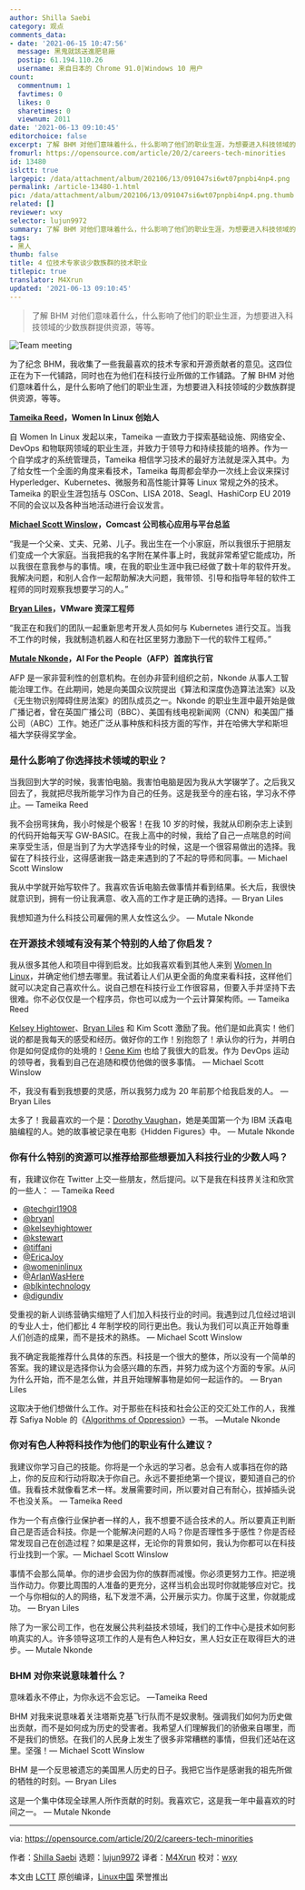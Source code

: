 ```yaml
---
author: Shilla Saebi
category: 观点
comments_data:
- date: '2021-06-15 10:47:56'
  message: 黑鬼就該送進肥皂廠
  postip: 61.194.110.26
  username: 来自日本的 Chrome 91.0|Windows 10 用户
count:
  commentnum: 1
  favtimes: 0
  likes: 0
  sharetimes: 0
  viewnum: 2011
date: '2021-06-13 09:10:45'
editorchoice: false
excerpt: 了解 BHM 对他们意味着什么，什么影响了他们的职业生涯，为想要进入科技领域的少数族群提供资源，等等。
fromurl: https://opensource.com/article/20/2/careers-tech-minorities
id: 13480
islctt: true
largepic: /data/attachment/album/202106/13/091047si6wt07pnpbi4np4.png
permalink: /article-13480-1.html
pic: /data/attachment/album/202106/13/091047si6wt07pnpbi4np4.png.thumb.jpg
related: []
reviewer: wxy
selector: lujun9972
summary: 了解 BHM 对他们意味着什么，什么影响了他们的职业生涯，为想要进入科技领域的少数族群提供资源，等等。
tags:
- 黑人
thumb: false
title: 4 位技术专家谈少数族群的技术职业
titlepic: true
translator: M4Xrun
updated: '2021-06-13 09:10:45'
---
```



> 
> 了解 BHM 对他们意味着什么，什么影响了他们的职业生涯，为想要进入科技领域的少数族群提供资源，等等。
> 
> 
> 


![Team meeting](/data/attachment/album/202106/13/091047si6wt07pnpbi4np4.png "Team meeting")


为了纪念 BHM，我收集了一些我最喜欢的技术专家和开源贡献者的意见。这四位正在为下一代铺路，同时也在为他们在科技行业所做的工作铺路。了解 BHM 对他们意味着什么，是什么影响了他们的职业生涯，为想要进入科技领域的少数族群提供资源，等等。


**[Tameika Reed](https://www.linkedin.com/in/tameika-reed-1a7290128/)，Women In Linux 创始人**


自 Women In Linux 发起以来，Tameika 一直致力于探索基础设施、网络安全、DevOps 和物联网领域的职业生涯，并致力于领导力和持续技能的培养。作为一个自学成才的系统管理员，Tameika 相信学习技术的最好方法就是深入其中。为了给女性一个全面的角度来看技术，Tameika 每周都会举办一次线上会议来探讨 Hyperledger、Kubernetes、微服务和高性能计算等 Linux 常规之外的技术。Tameika 的职业生涯包括与 OSCon、LISA 2018、Seagl、HashiCorp EU 2019 不同的会议以及各种当地活动进行会议发言。


**[Michael Scott Winslow](https://twitter.com/michaelswinslow)，Comcast 公司核心应用与平台总监**


“我是一个父亲、丈夫、兄弟、儿子。我出生在一个小家庭，所以我很乐于把朋友们变成一个大家庭。当我把我的名字附在某件事上时，我就非常希望它能成功，所以我很在意我参与的事情。噢，在我的职业生涯中我已经做了数十年的软件开发。我解决问题，和别人合作一起帮助解决大问题，我带领、引导和指导年轻的软件工程师的同时观察我想要学习的人。”


**[Bryan Liles](https://twitter.com/bryanl)，VMware 资深工程师**


“我正在和我们的团队一起重新思考开发人员如何与 Kubernetes 进行交互。当我不工作的时候，我就制造机器人和在社区里努力激励下一代的软件工程师。”


**[Mutale Nkonde](https://twitter.com/mutalenkonde)，AI For the People（AFP）首席执行官**


AFP 是一家非营利性的创意机构。在创办非营利组织之前，Nkonde 从事人工智能治理工作。在此期间，她是向美国众议院提出《算法和深度伪造算法法案》以及《无生物识别障碍住房法案》的团队成员之一。Nkonde 的职业生涯中最开始是做广播记者，曾在英国广播公司（BBC）、美国有线电视新闻网（CNN）和美国广播公司（ABC）工作。她还广泛从事种族和科技方面的写作，并在哈佛大学和斯坦福大学获得奖学金。


### 是什么影响了你选择技术领域的职业？


当我回到大学的时候，我害怕电脑。我害怕电脑是因为我从大学辍学了。之后我又回去了，我就把尽我所能学习作为自己的任务。这是我至今的座右铭，学习永不停止。— Tameika Reed


我不会拐弯抹角，我小时候是个极客！在我 10 岁的时候，我就从印刷杂志上读到的代码开始每天写 GW-BASIC。在我上高中的时候，我给了自己一点喘息的时间来享受生活，但是当到了为大学选择专业的时候，这是一个很容易做出的选择。我留在了科技行业，这得感谢我一路走来遇到的了不起的导师和同事。— Michael Scott Winslow


我从中学就开始写软件了。我喜欢告诉电脑去做事情并看到结果。长大后，我很快就意识到，拥有一份让我满意、收入高的工作才是正确的选择。— Bryan Liles


我想知道为什么科技公司雇佣的黑人女性这么少。 — Mutale Nkonde


### 在开源技术领域有没有某个特别的人给了你启发？


我从很多其他人和项目中得到启发。比如我喜欢看到其他人来到 [Women In Linux](https://twitter.com/WomenInLinux)，并确定他们想去哪里。我试着让人们从更全面的角度来看科技，这样他们就可以决定自己喜欢什么。说自己想在科技行业工作很容易，但要入手并坚持下去很难。你不必仅仅是一个程序员，你也可以成为一个云计算架构师。— Tameika Reed


[Kelsey Hightower](https://twitter.com/kelseyhightower)、[Bryan Liles](https://twitter.com/bryanl) 和 Kim Scott 激励了我。他们是如此真实！他们说的都是我每天的感受和经历。做好你的工作！别抱怨了！承认你的行为，并明白你是如何促成你的处境的！[Gene Kim](https://twitter.com/RealGeneKim) 也给了我很大的启发。作为 DevOps 运动的领导者，我看到自己在追随和模仿他做的很多事情。 — Michael Scott Winslow


不，我没有看到我想要的灵感，所以我努力成为 20 年前那个给我启发的人。 — Bryan Liles


太多了！我最喜欢的一个是：[Dorothy Vaughan](https://en.wikipedia.org/wiki/Dorothy_Vaughan)，她是美国第一个为 IBM 沃森电脑编程的人。她的故事被记录在电影《Hidden Figures》中。 — Mutale Nkonde


### 你有什么特别的资源可以推荐给那些想要加入科技行业的少数人吗？


有，我建议你在 Twitter 上交一些朋友，然后提问。以下是我在科技界关注和欣赏的一些人： — Tameika Reed


* [@techgirl1908](https://twitter.com/techgirl1908)
* [@bryanl](https://twitter.com/bryanl)
* [@kelseyhightower](https://twitter.com/kelseyhightower)
* [@kstewart](https://twitter.com/kstewart)
* [@tiffani](https://twitter.com/tiffani)
* [@EricaJoy](https://twitter.com/EricaJoy)
* [@womeninlinux](https://twitter.com/WomenInLinux)
* [@ArlanWasHere](https://twitter.com/ArlanWasHere)
* [@blkintechnology](https://twitter.com/blkintechnology)
* [@digundiv](https://twitter.com/digundiv)


受重视的新人训练营确实缩短了人们加入科技行业的时间。我遇到过几位经过培训的专业人士，他们都比 4 年制学校的同行更出色。我认为我们可以真正开始尊重人们创造的成果，而不是技术的熟练。 — Michael Scott Winslow


我不确定我能推荐什么具体的东西。科技是一个很大的整体，所以没有一个简单的答案。我的建议是选择你认为会感兴趣的东西，并努力成为这个方面的专家。从问为什么开始，而不是怎么做，并且开始理解事物是如何一起运作的。 — Bryan Liles


这取决于他们想做什么工作。对于那些在科技和社会公正的交汇处工作的人，我推荐 Safiya Noble 的《[Algorithms of Oppression](http://algorithmsofoppression.com/)》一书。 —Mutale Nkonde


### 你对有色人种将科技作为他们的职业有什么建议？


我建议你学习自己的技能。你将是一个永远的学习者。总会有人或事挡在你的路上，你的反应和行动将取决于你自己。永远不要拒绝第一个提议，要知道自己的价值。我看技术就像看艺术一样。发展需要时间，所以要对自己有耐心，拔掉插头说不也没关系。 — Tameika Reed


作为一个有点像行业保护者一样的人，我不想要不适合技术的人。所以要真正判断自己是否适合科技。你是一个能解决问题的人吗？你是否理性多于感性？你是否经常发现自己在创造过程？如果是这样，无论你的背景如何，我认为你都可以在科技行业找到一个家。— Michael Scott Winslow


事情不会那么简单。你的进步会因为你的族群而减慢。你必须更努力工作。把逆境当作动力。你要比周围的人准备的更充分，这样当机会出现时你就能够应对它。找一个与你相似的人的网络，私下发泄不满，公开展示实力。你属于这里，你就能成功。 — Bryan Liles


除了为一家公司工作，也在发展公共利益技术领域，我们的工作中心是技术如何影响真实的人。许多领导这项工作的人是有色人种妇女，黑人妇女正在取得巨大的进步。— Mutale Nkonde


### BHM 对你来说意味着什么？


意味着永不停止，为你永远不会忘记。 —Tameika Reed


BHM 对我来说意味着关注塔斯克基飞行队而不是奴隶制。强调我们如何为历史做出贡献，而不是如何成为历史的受害者。我希望人们理解我们的骄傲来自哪里，而不是我们的愤怒。在我们的人民身上发生了很多非常糟糕的事情，但我们还站在这里。坚强！— Michael Scott Winslow


BHM 是一个反思被遗忘的美国黑人历史的日子。我把它当作是感谢我的祖先所做的牺牲的时刻。— Bryan Liles


这是一个集中体现全球黑人所作贡献的时刻。我喜欢它，这是我一年中最喜欢的时间之一。 — Mutale Nkonde




---


via: <https://opensource.com/article/20/2/careers-tech-minorities>


作者：[Shilla Saebi](https://opensource.com/users/shillasaebi) 选题：[lujun9972](https://github.com/lujun9972) 译者：[M4Xrun](https://github.com/M4Xrun) 校对：[wxy](https://github.com/wxy)


本文由 [LCTT](https://github.com/LCTT/TranslateProject) 原创编译，[Linux中国](https://linux.cn/) 荣誉推出